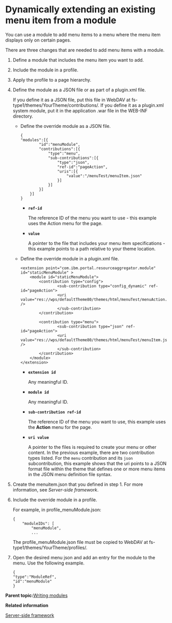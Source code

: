 # Dynamically extending an existing menu item from a module

You can use a module to add menu items to a menu where the menu item displays only on certain pages.

There are three changes that are needed to add menu items with a module.

1.  Define a module that includes the menu item you want to add.
2.  Include the module in a profile.
3.  Apply the profile to a page hierarchy.

1.  Define the module as a JSON file or as part of a plugin.xml file.

    If you define it as a JSON file, put this file in WebDAV at fs-type1/themes/YourTheme/contributions/. If you define it as a plugin.xml system module, put it in the application .war file in the WEB-INF directory.

    -   Define the override module as a JSON file.

        ```
        {
        "modules":[{
        		"id":"menuModule",
        		"contributions":[{
        			"type":"menu",
        			"sub-contributions":[{
        				"type":"json",
        				"ref-id":"pageAction",
        				"uris":[{
        					"value":"/menuTest/menuItem.json"
        				}]
        			}]
        		}]
        	}]
        }
        ```

        -   **`ref-id`**

            The reference ID of the menu you want to use - this example uses the Action menu for the page.

        -   **`value`**

            A pointer to the file that includes your menu item specifications - this example points to a path relative to your theme location.

    -   Define the override module in a plugin.xml file.

        ```
        <extension point="com.ibm.portal.resourceaggregator.module" id="staticMenuModule" >
            <module id="staticMenuModule">
                <contribution type="config">
          			    <sub-contribution type="config_dynamic" ref-id="pageAction">
          			    <uri value="res://wps/defaultTheme80/themes/html/menuTest/menuAction.jsp" /> 
          			    </sub-contribution>
                </contribution>
        
                <contribution type="menu">
          			    <sub-contribution type="json" ref-id="pageAction">
          			    <uri value="res://wps/defaultTheme80/themes/html/menuTest/menuItem.json" /> 
          			    </sub-contribution>
                </contribution>
            </module>	
        </extension>
        ```

        -   **`extension id`**

            Any meaningful ID.

        -   **`module id`**

            Any meaningful ID.

        -   **`sub-contribution ref-id`**

            The reference ID of the menu you want to use, this example uses the **Action** menu for the page.

        -   **`uri value`**

            A pointer to the files is required to create your menu or other content. In the previous example, there are two contribution types listed. For the `menu` contribution and its `json` subcontribution, this example shows that the uri points to a JSON format file within the theme that defines one or more menu items in the JSON menu definition file syntax.

2.  Create the menuitem.json that you defined in step 1. For more information, see *Server-side framework*.

3.  Include the override module in a profile.

    For example, in profile\_menuModule.json:

    ```
    {
    	"moduleIDs": [
    		"menuModule",
    		...
    ```

    The profile\_menuModule.json file must be copied to WebDAV at fs-type1/themes/YourTheme/profiles/.

4.  Open the desired menu json and add an entry for the module to the menu. Use the following example.

    ```
    {
    "type":"ModuleRef",
    "id":"menuModule"
    } 
    ```


**Parent topic:**[Writing modules](../dev-theme/themeopt_mod_plugin_xml.md)

**Related information**  


[Server-side framework](../dev-theme/themeopt_cust_serverframe.md)

